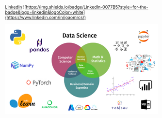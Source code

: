 [LinkedIn](https://www.linkedin.com/in/joaomrcs/)
![https://img.shields.io/badge/LinkedIn-0077B5?style=for-the-badge&logo=linkedin&logoColor=white](https://www.linkedin.com/in/joaomrcs/)

![DS](https://github.com/joaomrcs/datascience/blob/main/imgs/DS.png)